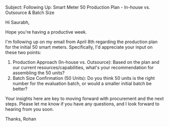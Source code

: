 Subject: Following Up: Smart Meter 50 Production Plan - In-house vs. Outsource & Batch Size

Hi Saurabh,

Hope you're having a productive week.

I'm following up on my email from April 8th regarding the production plan for the initial 50 smart meters. Specifically, I'd appreciate your input on these two points:

1.  Production Approach (In-house vs. Outsource): Based on the plan and our current resources/capabilities, what's your recommendation for assembling the 50 units?
2.  Batch Size Confirmation (50 Units): Do you think 50 units is the right number for the evaluation batch, or would a smaller initial batch be better?

Your insights here are key to moving forward with procurement and the next steps. Please let me know if you have any questions, and I look forward to hearing from you soon.

Thanks,
Rohan